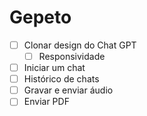 # Gepeto

- [ ] Clonar design do Chat GPT
  - [ ] Responsividade
- [ ] Iniciar um chat
- [ ] Histórico de chats
- [ ] Gravar e enviar áudio
- [ ] Enviar PDF
